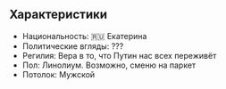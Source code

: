 ## Характеристики

- Национальность: 🇷🇺 Екатерина
- Политические вгляды: ???
- Регилия: Вера в то, что Путин нас всех переживёт
- Пол: Линолиум. Возможно, сменю на паркет
- Потолок: Мужской
